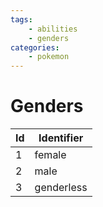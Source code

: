 ```yaml
---
tags:
    - abilities
    - genders
categories:
    - pokemon
---
```


# Genders

| **Id** | **Identifier** |
|--------|----------------|
| 1  | female     |
| 2  | male       |
| 3  | genderless |
